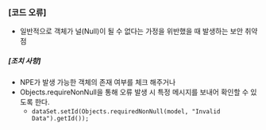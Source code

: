 ### [코드 오류]

* 일반적으로 객체가 널(Null)이 될 수 없다는 가정을 위반했을 때 발생하는 보안 취약점

##### [조치 사항]

* NPE가 발생 가능한 객체의 존재 여부를 체크 해주거나
* Objects.requireNonNull을 통해 오류 발생 시 특정 메시지를 보내어 확인할 수 있도록 한다.
  * `dataSet.setId(Objects.requiredNonNull(model, "Invalid Data").getId());`
